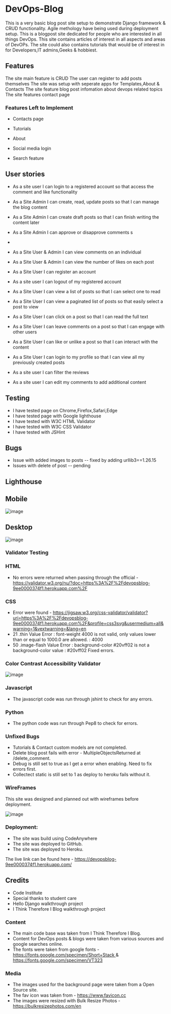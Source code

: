 # DevOps-Blog

This is a very basic blog post site setup to demonstrate Django framework & CRUD functionality.
Agile methology have being used during deployment setup.
This is a blogpost site dedicated for people who are interested in all things DevOps.
This site contains articles of interest in all aspects and areas of DevOPs.
The site could also contains tutorials that would be of interest in for Developers,IT admins,Geeks & hobbiest.


## Features

The site main feature is CRUD
The user can register to add posts themselves
The site was setup with seperate apps for Templates,About & Contacts
The site feature blog post infomation about devops related topics
The site features contact page 


### Features Left to Implement

- Contacts page
- Tutorials
- About

- Social media login
- Search feature


## User stories 

- As a site user I can login to a registered account so that access the comment and like functionality
- As a Site Admin I can create, read, update  posts so that I can manage the blog content
- As a Site Admin I can create draft posts so that I can finish writing the content later
- As a Site Admin I can approve or disapprove comments s
- 
- As a Site User & Admin I can view comments on an individual 
- As a Site User & Admin I can view the number of likes on each post 

- As a Site User I can register an account 
- As a site user I can logout of my registered account
- As a Site User I can view a list of posts so that I can select one to read
- As a Site User I can view a paginated list of posts so that easily select a post to view
- As a Site User I can click on a post so that I can read the full text
- As a Site User I can leave comments on a post so that I can engage with other users
- As a Site User I can like or unlike a post so that I can interact with the content
- As a Site User I can login to my profile so that I can view all my previously created posts
- As a site user I can filter the reviews 
- As a site user I can edit my comments to add additional content


## Testing
- I have tested page on Chrome,Firefox,Safari,Edge
- I have tested page with Google lighthouse
- I have tested with W3C HTML Validator
- I have tested with W3C CSS Validator
- I have tested with JSHint

## Bugs

- Issue with added images to posts -- fixed by adding  urllib3==1.26.15
- Issues with delete of post -- pending

## Lighthouse

## Mobile
![image](https://github.com/niallos11/devops-blog/assets/5288061/28112275-5efc-4317-a646-526f61274bf3)

## Desktop

![image](https://github.com/niallos11/devops-blog/assets/5288061/0f572e8e-343c-4fbc-8cf3-0372371e2796)

### Validator Testing

### HTML
- No errors were returned when passing through the official - https://validator.w3.org/nu/?doc=https%3A%2F%2Fdevopsblog-9ee0000374f1.herokuapp.com%2F


### CSS
- Error were found - https://jigsaw.w3.org/css-validator/validator?uri=https%3A%2F%2Fdevopsblog-9ee0000374f1.herokuapp.com%2F&profile=css3svg&usermedium=all&warning=1&vextwarning=&lang=en
- 21	.thin	Value Error : font-weight 4000 is not valid, only values lower than or equal to 1000.0 are allowed. : 4000
- 50	.image-flash	Value Error : background-color #20vff02 is not a background-color value : #20vff02
Fixed errors.

### Color Contrast Accessibility Validator
![image](https://github.com/niallos11/devops-blog-dev/assets/5288061/6374a305-d7e7-4d21-99b1-99573de778fd)


### Javascript
- The javascript code was run through jshint to check for any errors.

### Python
- The python code was run through Pep8 to check for errors. 


### Unfixed Bugs

- Tutorials & Contact custom models are not completed.
- Delete blog post fails with error - MultipleObjectsReturned at /delete_comment.
- Debug is still set to true as I get a error when enabling. Need to fix errors first.
- Collectect static is still set to 1 as deploy to heroku fails without it.


### WireFrames
This site was designed and planned out with wireframes before deployment. 

![image](https://github.com/niallos11/devops-blog-dev/assets/5288061/8a37c175-6863-490e-9b6f-567dbe4b5a3f)



### Deployment:
- The site was build using CodeAnywhere
- The site was deployed to GitHub.
- The site was deployed to Heroku.


The live link can be found here - https://devopsblog-9ee0000374f1.herokuapp.com/


## Credits
- Code Institute
- Special thanks to student care
- Hello Django walkthrough project
- I Think Therefore I Blog walkthrough project


### Content
- The main code base was taken from I Think Therefore I Blog.
- Content for DevOps posts & blogs were taken from various sources and google searches online.
- The fonts were taken from google fonts - [https://fonts.google.com/specimen/Short+Stack
](https://fonts.google.com/specimen/Press+Start+2P) & https://fonts.google.com/specimen/VT323

### Media

- The images used for the background page were taken from a Open Source site.
- The fav icon was taken from - https://www.favicon.cc
- The images were resized with Bulk Resize Photos - https://bulkresizephotos.com/en
